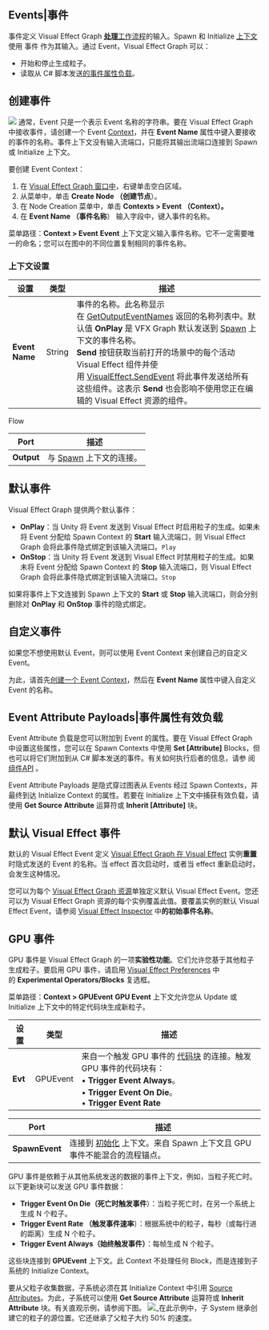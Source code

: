 ## Events|事件
事件定义 Visual Effect Graph [**处理**工作流程](https://docs.unity3d.com/Packages/com.unity.visualeffectgraph@17.0/manual/GraphLogicAndPhilosophy.html#processing-workflow-(vertical-logic))的输入。Spawn 和 Initialize [上下文](https://docs.unity3d.com/Packages/com.unity.visualeffectgraph@17.0/manual/Contexts.html)使用 事件 作为其输入。通过 Event，Visual Effect Graph 可以：
- 开始和停止生成粒子。
- 读取从 C# 脚本发送[的事件属性负载](https://docs.unity3d.com/Packages/com.unity.visualeffectgraph@17.0/manual/Events.html#event-attribute-payloads)。

## [](https://docs.unity3d.com/Packages/com.unity.visualeffectgraph@17.0/manual/Events.html#creating-events)创建事件
[![](https://docs.unity3d.com/Packages/com.unity.visualeffectgraph@17.0/manual/images/EventContexts.png)](https://docs.unity3d.com/Packages/com.unity.visualeffectgraph@17.0/manual/images/EventContexts.png)
通常，Event 只是一个表示 Event 名称的字符串。要在 Visual Effect Graph 中接收事件，请创建一个 Event [Context](https://docs.unity3d.com/Packages/com.unity.visualeffectgraph@17.0/manual/Contexts.html)，并在 **Event Name** 属性中键入要接收的事件的名称。事件上下文没有输入流端口，只能将其输出流端口连接到 Spawn 或 Initialize 上下文。

要创建 Event Context：
1. 在 [Visual Effect Graph 窗口中](https://docs.unity3d.com/Packages/com.unity.visualeffectgraph@17.0/manual/VisualEffectGraphWindow.html)，右键单击空白区域。
2. 从菜单中，单击 **Create Node （创建节点**）。
3. 在 Node Creation 菜单中，单击 **Contexts > Event （Context）。**
4. 在 **Event Name （事件名称**） 输入字段中，键入事件的名称。

菜单路径：**Context > Event**
**Event** 上下文定义输入事件名称。它不一定需要唯一的命名；您可以在图中的不同位置复制相同的事件名称。
### 上下文设置

|**设置**|**类型**|**描述**|
|---|---|---|
|**Event Name**|String|事件的名称。此名称显示在 [GetOutputEventNames](https://docs.unity3d.com/2020.2/Documentation/ScriptReference/VFX.VisualEffect.GetOutputEventNames.html) 返回的名称列表中。默认值 **OnPlay** 是 VFX Graph 默认发送到 [Spawn](https://docs.unity3d.com/cn/Packages/com.unity.visualeffectgraph@10.5/manual/Context-Spawn.html) 上下文的事件名称。  <br>**Send** 按钮获取当前打开的场景中的每个活动 Visual Effect 组件并使用 [VisualEffect.SendEvent](https://docs.unity3d.com/ScriptReference/VFX.VisualEffect.SendEvent.html) 将此事件发送给所有这些组件。这表示 **Send** 也会影响不使用您正在编辑的 Visual Effect 资源的组件。|
Flow

|**Port**|**描述**|
|---|---|
|**Output**|与 [Spawn](https://docs.unity3d.com/cn/Packages/com.unity.visualeffectgraph@10.5/manual/Context-Spawn.html) 上下文的连接。|
## [](https://docs.unity3d.com/Packages/com.unity.visualeffectgraph@17.0/manual/Events.html#default-events)默认事件
Visual Effect Graph 提供两个默认事件：
- **OnPlay**：当 Unity 将 Event 发送到 Visual Effect 时启用粒子的生成。如果未将 Event 分配给 Spawn Context 的 **Start** 输入流端口，则 Visual Effect Graph 会将此事件隐式绑定到该输入流端口。`Play`
- **OnStop**：当 Unity 将 Event 发送到 Visual Effect 时禁用粒子的生成。如果未将 Event 分配给 Spawn Context 的 **Stop** 输入流端口，则 Visual Effect Graph 会将此事件隐式绑定到该输入流端口。`Stop`

如果将事件上下文连接到 Spawn 上下文的 **Start** 或 **Stop** 输入流端口，则会分别删除对 **OnPlay** 和 **OnStop** 事件的隐式绑定。

## [](https://docs.unity3d.com/Packages/com.unity.visualeffectgraph@17.0/manual/Events.html#custom-events)自定义事件
如果您不想使用默认 Event，则可以使用 Event Context 来创建自己的自定义 Event。

为此，请首先[创建一个 Event Context](https://docs.unity3d.com/Packages/com.unity.visualeffectgraph@17.0/manual/Events.html#creating-events)，然后在 **Event Name** 属性中键入自定义 Event 的名称。

## [](https://docs.unity3d.com/Packages/com.unity.visualeffectgraph@17.0/manual/Events.html#event-attribute-payloads)Event Attribute Payloads|事件属性有效负载
Event Attribute 负载是您可以附加到 Event 的属性。要在 Visual Effect Graph 中设置这些属性，您可以在 Spawn Contexts 中使用 **Set [Attribute]** Blocks，但也可以将它们附加到从 C# 脚本发送的事件。有关如何执行后者的信息，请参 阅[组件API](https://docs.unity3d.com/Packages/com.unity.visualeffectgraph@17.0/manual/ComponentAPI.html#event-attributes) 。

Event Attribute Payloads 是隐式穿过图表从 Events 经过 Spawn Contexts，并最终到达 Initialize Context 的属性。若要在 Initialize 上下文中捕获有效负载，请使用 **Get Source Attribute** 运算符或 **Inherit [Attribute]** 块。

## [](https://docs.unity3d.com/Packages/com.unity.visualeffectgraph@17.0/manual/Events.html#default-visual-effect-event)默认 Visual Effect 事件
默认的 Visual Effect Event 定义 [Visual Effect Graph 在 Visual Effect](https://docs.unity3d.com/Packages/com.unity.visualeffectgraph@17.0/manual/VisualEffectComponent.html) 实例**重置**时隐式发送的 Event 的名称。当 effect 首次启动时，或者当 effect 重新启动时，会发生这种情况。

您可以为每个 [Visual Effect Graph 资源](https://docs.unity3d.com/Packages/com.unity.visualeffectgraph@17.0/manual/VisualEffectGraphAsset.html)单独定义默认 Visual Effect Event。您还可以为 Visual Effect Graph 资源的每个实例覆盖此值。要覆盖实例的默认 Visual Effect Event，请参阅 [Visual Effect Inspector](https://docs.unity3d.com/Packages/com.unity.visualeffectgraph@17.0/manual/VisualEffectComponent.html) 中**的初始事件名称**。

## [](https://docs.unity3d.com/Packages/com.unity.visualeffectgraph@17.0/manual/Events.html#gpu-events)GPU 事件
GPU 事件是 Visual Effect Graph 的一项**实验性功能**。它们允许您基于其他粒子生成粒子。要启用 GPU 事件，请启用 [Visual Effect Preferences](https://docs.unity3d.com/Packages/com.unity.visualeffectgraph@17.0/manual/VisualEffectPreferences.html) 中的 **Experimental Operators/Blocks** 复选框。

菜单路径：**Context > GPUEvent**
**GPU Event** 上下文允许您从 Update 或 Initialize 上下文中的特定代码块生成新粒子。

|**设置**|**类型**|**描述**|
|---|---|---|
|**Evt**|GPUEvent|来自一个触发 GPU 事件的 [代码块](https://docs.unity3d.com/cn/Packages/com.unity.visualeffectgraph@10.5/manual/Blocks.html) 的连接。触发 GPU 事件的代码块有：  <br>• **Trigger Event Always**。  <br>• **Trigger Event On Die**。  <br>• **Trigger Event Rate**|

| **Port**       | **描述**                                                                                                                                             |
| -------------- | -------------------------------------------------------------------------------------------------------------------------------------------------- |
| **SpawnEvent** | 连接到 [初始化](https://docs.unity3d.com/cn/Packages/com.unity.visualeffectgraph@10.5/manual/Context-Initialize.html) 上下文。来自 Spawn 上下文且 GPU 事件不能混合的流程锚点。 |

GPU 事件是依赖于从其他系统发送的数据的事件上下文，例如，当粒子死亡时。以下更新块可以发送 GPU 事件数据：
- **Trigger Event On Die（死亡时触发事件**）：当粒子死亡时，在另一个系统上生成 N 个粒子。
- **Trigger Event Rate （触发事件速率**）：根据系统中的粒子，每秒（或每行进的距离）生成 N 个粒子。
- **Trigger Event Always（始终触发事件）**：每帧生成 N 个粒子。

这些块连接到 **GPUEvent** 上下文。此 Context 不处理任何 Block，而是连接到子系统的 Initialize Context。

要从父粒子收集数据，子系统必须在其 Initialize Context 中引用 [Source Attributes](https://docs.unity3d.com/Packages/com.unity.visualeffectgraph@17.0/manual/Attributes.html)。为此，子系统可以使用 **Get Source Attribute** 运算符或 **Inherit Attribute** 块。有关直观示例，请参阅下图。
[![](https://docs.unity3d.com/Packages/com.unity.visualeffectgraph@17.0/manual/images/GPUEvent.png)](https://docs.unity3d.com/Packages/com.unity.visualeffectgraph@17.0/manual/images/GPUEvent.png)_在此示例中，子 System 继承创建它的粒子的源位置。它还继承了父粒子大约 50% 的速度。
